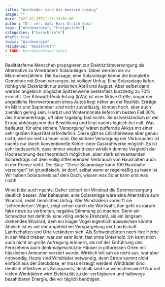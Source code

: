 ```yaml
---
title: "Windräder sind die bessere Lösung"
image: ""
date: 2022-02-25T21:25:15+01:00
author: "Dr. rer. nat. Hans Ulrich Süss"
tags: ["Windenergie", "Freigericht"]
categories: ["Leserbriefe"]
draft: true
topic: "Windenergie"
residence: "Hasselroth"
# TODO: korrekturlesen sebix
---
```


Realitätsferne Menschen propagieren zur Elektrizitätsversorgung als Alternative zu Windrädern Solaranlagen. Dabei werden sie zu Märchenerzählern. Die Aussage, eine Solaranlage könne die komplette Gemeinde mit Strom versorgen, ist völliger Unfug. Eine Solaranlage liefert richtig viel Elektrizität nur zwischen April und August. Aber selbst dann werden angeblich mögliche Spitzenwerte bestenfalls kurzzeitig zu 70% erreicht. Der Kilowatt-Peak-Ertrag (kWp) ist eine fiktive Größe, sogar der angebliche Normverbrauch eines Autos liegt näher an der Realität. Erträge im März und September sind nicht zuverlässig, können hoch, aber auch ziemlich gering sein. Herbst und Wintermonate liefern im besten Fall 30% des Sommerertrags, oft aber tagelang fast nichts. Selbstverständlich ist der Ertrag abhängig von der Bewölkung und liegt nachts logisch bei null. Was bedeutet, für eine sichere 'Versorgung' wären puffernde Akkus mit einer sehr großen Kapazität erforderlich. Diese gibt es üblicherweise aber genau nicht, weil sie viel zu teuer sind. Die sichere Versorgung der Verbraucher ist nachts nur durch konventionelle Kohle- oder Gaskraftwerke möglich. Es ist sehr bedauerlich, dass immer wieder dieser wirklich dumme Vergleich der Hochrechnung des theoretisch möglichen, aber stark schwankenden Solarertrags mit dem völlig differierenden Verbrauch von Haushalten auch in der Presse steht. Der Satz: "Diese Solaranlage kann 100 Haushalte versorgen" ist grundfalsch, ist doof, selbst wenn er regelmäßig zu lesen ist. Wir haben Solarpanels auf dem Dach, wissen was Solar kann und was nicht!

Wind bläst auch nachts. Daher sichert ein Windrad die Stromversorgung deutlich besser. Wer behauptet, eine Solaranlage wäre eine Alternative zum Windrad, redet ziemlichen Unfug. Wer Windrädern vorwirft sie 'schredderten' Vögel, zeigt schon durch die Wortwahl, ihm geht es darum fake news zu verbreiten, negative Stimmung zu machen. Denn ein Schredder hat definitiv eine völlig andere Drehzahl, als ein langsam drehendes Windrad, dem ein kluger Vogel eigentlich ausweichen könnte. Ähnlich ist es mit der angeblichen Verspargelung der Landschaft. Landschaften und Orte verändern sich. Als Schweinehirten noch ihre Herde in den Wald trieben, war der sehr licht, fast ohne Unterholz. Ich kann mich auch nicht an große Aufregung erinnern, als mit der Einführung des Fernsehens auch denkmalgeschützte Häuser in pittoresken Orten mit hässlichen Antennen verziert wurde. Wirklich toll sah es nicht aus, war aber notwendig. Heute sind Windräder notwendig, denn Strom kommt nicht einfach aus der Steckdose, er muss erzeugt werden! Windräder sind deutlich effektiver als Solarpanels, deshalb sind sie wünschenswert! Nur mit vielen Windrädern wird Elektrizität zu der verfügbaren und halbwegs bezahlbaren Energie, die wir täglich benötigen.
